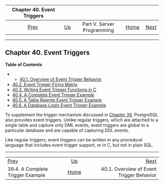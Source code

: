 <!--?xml version="1.0" encoding="UTF-8" standalone="no"?-->

|                    Chapter 40. Event Triggers                    |                                                            |                            |                                                       |                                                                                   |
| :--------------------------------------------------------------: | :--------------------------------------------------------- | :------------------------: | ----------------------------------------------------: | --------------------------------------------------------------------------------: |
| [Prev](trigger-example.html "39.4. A Complete Trigger Example")  | [Up](server-programming.html "Part V. Server Programming") | Part V. Server Programming | [Home](index.html "PostgreSQL 17devel Documentation") |  [Next](event-trigger-definition.html "40.1. Overview of Event Trigger Behavior") |

***

## Chapter 40. Event Triggers

**Table of Contents**

  * *   [40.1. Overview of Event Trigger Behavior](event-trigger-definition.html)
  * [40.2. Event Trigger Firing Matrix](event-trigger-matrix.html)
  * [40.3. Writing Event Trigger Functions in C](event-trigger-interface.html)
  * [40.4. A Complete Event Trigger Example](event-trigger-example.html)
  * [40.5. A Table Rewrite Event Trigger Example](event-trigger-table-rewrite-example.html)
  * [40.6. A Database Login Event Trigger Example](event-trigger-database-login-example.html)

To supplement the trigger mechanism discussed in [Chapter 39](triggers.html "Chapter 39. Triggers"), PostgreSQL also provides event triggers. Unlike regular triggers, which are attached to a single table and capture only DML events, event triggers are global to a particular database and are capable of capturing DDL events.

Like regular triggers, event triggers can be written in any procedural language that includes event trigger support, or in C, but not in plain SQL.

***

|                                                                  |                                                            |                                                                                   |
| :--------------------------------------------------------------- | :--------------------------------------------------------: | --------------------------------------------------------------------------------: |
| [Prev](trigger-example.html "39.4. A Complete Trigger Example")  | [Up](server-programming.html "Part V. Server Programming") |  [Next](event-trigger-definition.html "40.1. Overview of Event Trigger Behavior") |
| 39.4. A Complete Trigger Example                                 |    [Home](index.html "PostgreSQL 17devel Documentation")   |                                          40.1. Overview of Event Trigger Behavior |
